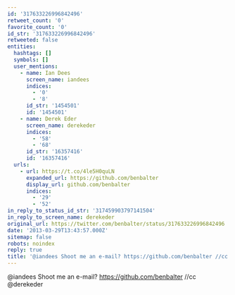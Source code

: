 ```yaml
---
id: '317633226996842496'
retweet_count: '0'
favorite_count: '0'
id_str: '317633226996842496'
retweeted: false
entities:
  hashtags: []
  symbols: []
  user_mentions:
    - name: Ian Dees
      screen_name: iandees
      indices:
        - '0'
        - '8'
      id_str: '1454501'
      id: '1454501'
    - name: Derek Eder
      screen_name: derekeder
      indices:
        - '58'
        - '68'
      id_str: '16357416'
      id: '16357416'
  urls:
    - url: https://t.co/4le5H0quLN
      expanded_url: https://github.com/benbalter
      display_url: github.com/benbalter
      indices:
        - '29'
        - '52'
in_reply_to_status_id_str: '317459903797141504'
in_reply_to_screen_name: derekeder
original_url: https://twitter.com/benbalter/status/317633226996842496
date: '2013-03-29T13:43:57.000Z'
sitemap: false
robots: noindex
reply: true
title: '@iandees Shoot me an e-mail? https://github.com/benbalter //cc @derekeder'
---
```


@iandees Shoot me an e-mail? https://github.com/benbalter //cc @derekeder